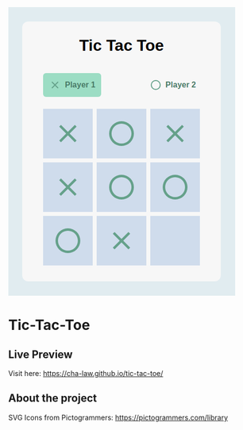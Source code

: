 ![Tic-Tac-Toe Preview](./images/tictactoe-preview.png)

# Tic-Tac-Toe

## Live Preview
Visit here: https://cha-law.github.io/tic-tac-toe/

## About the project

SVG Icons from Pictogrammers: https://pictogrammers.com/library